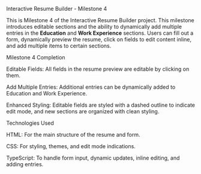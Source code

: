 Interactive Resume Builder - Milestone 4

This is Milestone 4 of the Interactive Resume Builder project. This milestone introduces editable sections and the ability to dynamically add multiple entries in the **Education** and **Work Experience** sections. Users can fill out a form, dynamically preview the resume, click on fields to edit content inline, and add multiple items to certain sections.

Milestone 4 Completion

Editable Fields: All fields in the resume preview are editable by clicking on them.

Add Multiple Entries: Additional entries can be dynamically added to Education and Work Experience.

Enhanced Styling: Editable fields are styled with a dashed outline to indicate edit mode, and new sections are organized with clean styling.


Technologies Used

HTML: For the main structure of the resume and form.

CSS: For styling, themes, and edit mode indications.

TypeScript: To handle form input, dynamic updates, inline editing, and adding entries.
